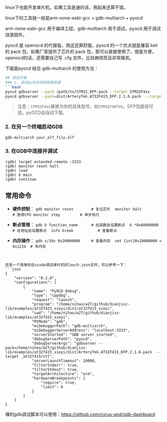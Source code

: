 linux下也能开发单片机，如果工具是通的话，用起来还算不错。

linux下的工具链一般是arm-none-eabi-gcc + gdb-multiarch + pyocd

arm-none-eabi-gcc 用于编译工程，gdb-multiarch 用于调试，pyocd 用于调试烧录固件。

pyocd 是 openocd 的代替版，用这还算舒服，pyocd 的一个优点就是兼容 keil 的 pack 包，如果厂家提供了芯片的 pack 包，那可以直接使用了。很是方便，openocd的话，还需要自己写 .cfg 文件，比较麻烦而且非常痛苦。

下面是pyocd 结合 gdb-multiarch 的使用方法：
```bash
## 调试步骤
### 1. 启动pyOCD的GDB服务器
```bash
pyocd gdbserver --pack /path/to/STM32_DFP.pack --target STM32F4xx
pyocd gdbserver --pack=dist/ArteryTek.AT32F415_DFP.2.1.6.pack  --target _at32f415rct7
```

> 注意：`STM32F4xx`替换为你的具体型号，如`STM32F407VG`。DFP包路径可选，pyOCD会自动下载。
### 2. 在另一个终端启动GDB

```bash
gdb-multiarch your_elf_file.elf
```

### 3. 在GDB中连接并调试
```gdb
(gdb) target extended-remote :3333
(gdb) monitor reset halt
(gdb) load
(gdb) b main
(gdb) continue
```

## 常用命令
- **硬件控制**：  ```gdb
  monitor reset        # 复位芯片  monitor halt         # 暂停CPU
  monitor step         # 单步执行  ```

- **断点管理**：  ```gdb
  b function_name      # 在函数处设置断点  b *0x08000000        # 在地址处设置断点  info break           # 查看断点  ```

- **内存操作**：  ```gdb
  x/10x 0x20000000     # 查看内存  set {int}0x20000000 = 0x1234  # 写内存  ```

```


还有一个简单的在scode调试单片机的lauch.josn文件，可以参考一下：
```json
{
    "version": "0.2.0",
    "configurations": [
        {
            "name": "PyOCD Debug",
            "type": "cppdbg",
            "request": "launch",
            "program": "/home/nihao/w2T/github/dianjixz-lib/examples/at32f415_xieyi/dist/at32f415_xieyi",
            "cwd": "/home/nihao/w2T/github/dianjixz-lib/examples/at32f415_xieyi",
            "MIMode": "gdb",
            "miDebuggerPath": "gdb-multiarch",
            "miDebuggerServerAddress": "localhost:3333",
            "serverStarted": "GDB server started",
            "debugServerPath": "pyocd",
            "debugServerArgs": "gdbserver --pack=/home/nihao/w2T/github/dianjixz-lib/examples/at32f415_xieyi/dist/ArteryTek.AT32F415_DFP.2.1.6.pack  --target _at32f415rct7",
            "serverLaunchTimeout": 20000,
            "filterStderr": true,
            "filterStdout": true,
            "targetArchitecture": "arm",
            "hardwareBreakpoints": {
                "require": true,
                "limit": 6
            }
        }
    ]
}
```

裸的gdb调试脚本可以使用：https://github.com/cyrus-and/gdb-dashboard